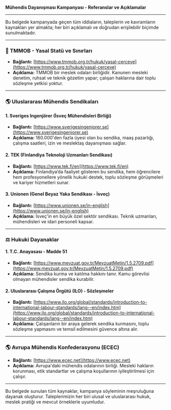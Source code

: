**Mühendis Dayanışması Kampanyası - Referanslar ve Açıklamalar**

---

Bu belgede kampanyada geçen tüm iddiaların, taleplerin ve kavramların kaynakları yer almakta; her biri açıklamalı ve doğrudan erişilebilir biçimde sunulmaktadır.

---

### 🔗 TMMOB - Yasal Statü ve Sınırları
- **Bağlantı:** [https://www.tmmob.org.tr/hukuk/yasal-cerceve](https://www.tmmob.org.tr/hukuk/yasal-cerceve)
- **Açıklama:** TMMOB bir meslek odaları birliğidir. Kanunen mesleki denetim, ruhsat ve teknik gözetim yapar; çalışan haklarına dair toplu sözleşme yetkisi yoktur.

---

### 🌎 Uluslararası Mühendis Sendikaları

#### 1. **Sveriges Ingenjörer (İsveç Mühendisleri Birliği)**
- **Bağlantı:** [https://www.sverigesingenjorer.se](https://www.sverigesingenjorer.se)
- **Açıklama:** 160.000'den fazla üyesi olan bu sendika, maaş pazarlığı, çalışma saatleri, izin ve meslektaş dayanışması sağlar.

#### 2. **TEK (Finlandiya Teknoloji Uzmanları Sendikası)**
- **Bağlantı:** [https://www.tek.fi/en](https://www.tek.fi/en)
- **Açıklama:** Finlandiya’da faaliyet gösteren bu sendika, hem öğrencilere hem profesyonellere yönelik hukuki destek, toplu sözleşme görüşmeleri ve kariyer hizmetleri sunar.

#### 3. **Unionen (Genel Beyaz Yaka Sendikası - İsveç)**
- **Bağlantı:** [https://www.unionen.se/in-english](https://www.unionen.se/in-english)
- **Açıklama:** İsveç'in en büyük özel sektör sendikası. Teknik uzmanları, mühendisleri ve idari personeli kapsar.

---

### ⚖️ Hukuki Dayanaklar

#### 1. **T.C. Anayasası - Madde 51**
- **Bağlantı:** [https://www.mevzuat.gov.tr/MevzuatMetin/1.5.2709.pdf](https://www.mevzuat.gov.tr/MevzuatMetin/1.5.2709.pdf)
- **Açıklama:** Sendika kurma ve katılma hakkını tanır. Kamu görevlisi olmayan mühendisler sendika kurabilir.

#### 2. **Uluslararası Çalışma Örgütü (ILO) - Sözleşmeler**
- **Bağlantı:** [https://www.ilo.org/global/standards/introduction-to-international-labour-standards/lang--en/index.htm](https://www.ilo.org/global/standards/introduction-to-international-labour-standards/lang--en/index.htm)
- **Açıklama:** Çalışanların bir araya gelerek sendika kurmasını, toplu sözleşme yapmasını ve temsil edilmesini güvence altına alır.

---

### 🌎 Avrupa Mühendis Konfederasyonu (ECEC)
- **Bağlantı:** [https://www.ecec.net](https://www.ecec.net)
- **Açıklama:** Avrupa'daki mühendis odalarının birliği. Mesleki hakların korunması, etik standartlar ve çalışma koşullarının iyileştirilmesi için çalışır.

---

Bu belgede sunulan tüm kaynaklar, kampanya söyleminin meşruluğuna dayanak oluşturur.
Taleplerimizin her biri ulusal ve uluslararası hukuk, meslek pratiği ve mevcut örneklerle uyumludur.

